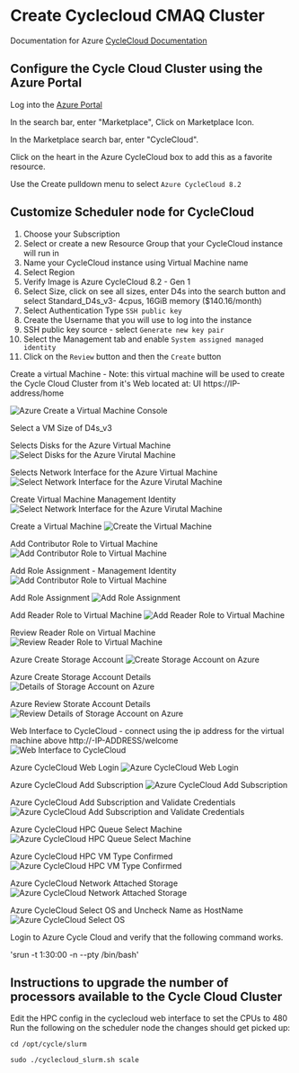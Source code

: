 # Create Cyclecloud CMAQ Cluster

Documentation for Azure
<a href="https://docs.microsoft.com/en-us/azure/cyclecloud/?view=cyclecloud-8">CycleCloud Documentation</a>

## Configure the Cycle Cloud Cluster using the Azure Portal

Log into the [Azure Portal](https://ms.portal.azure.com/)

In the search bar, enter "Marketplace", Click on Marketplace Icon.

In the Marketplace search bar, enter "CycleCloud".

Click on the heart in the Azure CycleCloud box to add this as a favorite resource.

Use the Create pulldown menu to select `Azure CycleCloud 8.2` 

## Customize Scheduler node for CycleCloud

1. Choose your Subscription
2. Select or create a new Resource Group that your CycleCloud instance will run in
3. Name your CycleCloud instance using Virtual Machine name 
4. Select Region
5. Verify Image is Azure CycleCloud 8.2 - Gen 1
6. Select Size, click on see all sizes, enter D4s into the search button and select Standard_D4s_v3- 4cpus, 16GiB memory ($140.16/month)
7. Select Authentication Type `SSH public key`
5. Create the Username that you will use to log into the instance
6. SSH public key source - select `Generate new key pair`
7. Select the Management tab and enable `System assigned managed identity`
8. Click on the `Review` button and then the `Create` button




Create a virtual Machine - 
Note: this virtual machine will be used to create the Cycle Cloud Cluster from it's Web located at: UI https://IP-address/home

![Azure Create a Virtual Machine Console](../../azure_web_interface_images/Create_Virtual_Machine.png)

Select a VM Size of D4s_v3

Selects Disks for the Azure Virtual Machine
![Select Disks for the Azure Virutal Machine](../../azure_web_interface_images/Create_VM_Select_DIsks.png)

Selects Network Interface for the Azure Virtual Machine
![Select Network Interface for the Azure Virutal Machine](../../azure_web_interface_images/Create_VM_Select_Network_Interface.png)

Create Virtual Machine Management Identity
![Select Network Interface for the Azure Virutal Machine](../../azure_web_interface_images/Create_VM_Management_Identity.png)


Create a Virtual Machine
![Create the Virtual Machine](../../azure_web_interface_images/Create_VM.png)

Add Contributor Role to Virtual Machine
![Add Contributor Role to Virtual Machine](../../azure_web_interface_images/VM_Add_Role_Assignment_Contributor.png)

Add Role Assignment - Management Identity
![Add Contributor Role to Virtual Machine](../../azure_web_interface_images/VM_Add_Role_Assignment_Members_Managed_Identity.png)

Add Role Assignment
![Add Role Assignment](../../azure_web_interface_images/VM_Add_Role_Assignment.png)

Add Reader Role to Virtual Machine
![Add Reader Role to Virtual Machine](../../azure_web_interface_images/VM_Add_Role_Assignment_Reader.png)

Review Reader Role on Virtual Machine
![Review Reader Role to Virtual Machine](../../azure_web_interface_images/VM_Add_Role_Assignment_Reader_Review.png)

Azure Create Storage Account
![Create Storage Account on Azure](../../azure_web_interface_images/Azure_Create_Storage_Account.png)

Azure Create Storage Account Details
![Details of Storage Account on Azure](../../azure_web_interface_images/Azure_Create_A_Storage_Account_details.png)

Azure Review Storate Account Details
![Review Details of Storage Account on Azure](../../azure_web_interface_images/Azure_Create_A_Storage_Account_Review+create.png)

Web Interface to CycleCloud - connect using the ip address for the virtual machine above http://-IP-ADDRESS/welcome
![Web Interface to CycleCloud](../../azure_web_interface_images/Cyclecloud-ea_Virtual_Machine.png)

Azure CycleCloud Web Login
![Azure CycleCloud Web Login](../../azure_web_interface_images/Azure_CycleCloud_Web_Login.png)

Azure CycleCloud Add Subscription
![Azure CycleCloud Add Subscription](../../azure_web_interface_images/Azure_CycleCloud_Add_Subscription.png)

Azure CycleCloud Add Subscription and Validate Credentials
![Azure CycleCloud Add Subscription and Validate Credentials](../../azure_web_interface_images/Azure_CycleCloud_Add_Subscription_Validate_Credentials.png)

Azure CycleCloud HPC Queue Select Machine
![Azure CycleCloud HPC Queue Select Machine](../../azure_web_interface_images/Azure_CycleCloud_Select_A_Machine_Type_HC44rs.png)

Azure CycleCloud HPC VM Type Confirmed
![Azure CycleCloud HPC VM Type Confirmed](../../azure_web_interface_images/Azure_CycleCloud_HPC_VM_TYPE_HC44rs.png)

Azure CycleCloud Network Attached Storage
![Azure CycleCloud Network Attached Storage](../../azure_web_interface_images/Azure_CycleCloud_Network_Attached_Storage.png)

Azure CycleCloud Select OS and Uncheck Name as HostName
![Azure CycleCloud Select OS](../../azure_web_interface_images/Azure_CycleCloud_Advanced_Settings_Choose_OS.png)

Login to Azure Cycle Cloud and verify that the following command works.

'srun -t 1:30:00  -n --pty /bin/bash'

## Instructions to upgrade the number of processors available to the Cycle Cloud Cluster

Edit the HPC config in the cyclecloud web interface to set the CPUs to 480 
Run the following on the scheduler node the changes should get picked up:

`cd /opt/cycle/slurm`

`sudo ./cyclecloud_slurm.sh scale`
